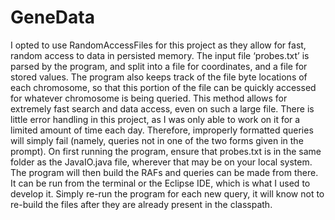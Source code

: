 # GeneData
I opted to use RandomAccessFiles for this project as they allow
for fast, random access to data in persisted memory. The input file ‘probes.txt’ is
parsed by the program, and split into a file for coordinates, and a file for stored
values. The program also keeps track of the file byte locations of each chromosome,
so that this portion of the file can be quickly accessed for whatever chromosome is
being queried. This method allows for extremely fast search and data access, even
on such a large file.
There is little error handling in this project, as I was only able to work on it for a
limited amount of time each day. Therefore, improperly formatted queries will
simply fail (namely, queries not in one of the two forms given in the prompt).
On first running the program, ensure that probes.txt is in the same folder as the
JavaIO.java file, wherever that may be on your local system. The program will then
build the RAFs and queries can be made from there. It can be run from the terminal
or the Eclipse IDE, which is what I used to develop it.
Simply re-run the program for each new query, it will know not to re-build the files
after they are already present in the classpath.
